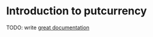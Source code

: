 # Introduction to putcurrency

TODO: write [great documentation](http://jacobian.org/writing/what-to-write/)
